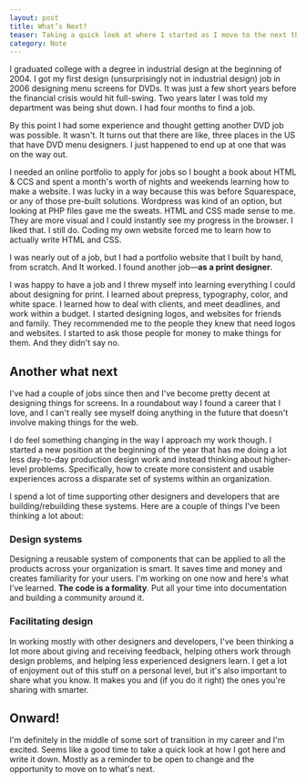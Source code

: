 ```yaml
---
layout: post
title: What’s Next?
teaser: Taking a quick look at where I started as I move to the next thing
category: Note
---
```

I graduated college with a degree in industrial design at the beginning of 2004. I got my first design (unsurprisingly not in industrial design) job in 2006 designing menu screens for DVDs. It was just a few short years before the financial crisis would hit full-swing. Two years later I was told my department was being shut down. I had four months to find a job.

By this point I had some experience and thought getting another DVD job was possible. It wasn't. It turns out that there are like, three places in the US that have DVD menu designers. I just happened to end up at one that was on the way out.

I needed an online portfolio to apply for jobs so I bought a book about HTML & CCS and spent a month's worth of nights and weekends learning how to make a website. I was lucky in a way because this was before Squarespace, or any of those pre-built solutions. Wordpress was kind of an option, but looking at PHP files gave me the sweats. HTML and CSS made sense to me. They are more visual and I could instantly see my progress in the browser. I liked that. I still do. Coding my own website forced me to learn how to actually write HTML and CSS.

I was nearly out of a job, but I had a portfolio website that I built by hand, from scratch. And It worked. I found another job—**as a print designer**.

I was happy to have a job and I threw myself into learning everything I could about designing for print. I learned about prepress, typography, color, and white space. I learned how to deal with clients, and meet deadlines, and work within a budget. I started designing logos, and websites for friends and family. They recommended me to the people they knew that need logos and websites. I started to ask those people for money to make things for them. And they didn't say no.

## Another what next

I've had a couple of jobs since then and I've become pretty decent at designing things for screens. In a roundabout way I found a career that I love, and I can't really see myself doing anything in the future that doesn't involve making things for the web.

I do feel something changing in the way I approach my work though. I started a new position at the beginning of the year that has me doing a lot less day-to-day production design work and instead thinking about higher-level problems. Specifically, how to create more consistent and usable experiences across a disparate set of systems within an organization.

I spend a lot of time supporting other designers and developers that are building/rebuilding these systems. Here are a couple of things I've been thinking a lot about:

### Design systems

Designing a reusable system of components that can be applied to all the products across your organization is smart. It saves time and money and creates familiarity for your users. I'm working on one now and here's what I've learned. **The code is a formality**. Put all your time into documentation and building a community around it.

### Facilitating design

In working mostly with other designers and developers, I've been thinking a lot more about giving and receiving feedback, helping others work through design problems, and helping less experienced designers learn. I get a lot of enjoyment out of this stuff on a personal level, but it's also important to share what you know. It makes you and (if you do it right) the ones you're sharing with smarter.

## Onward!

I'm definitely in the middle of some sort of transition in my career and I'm excited. Seems like a good time to take a quick look at how I got here and write it down. Mostly as a reminder to be open to change and the opportunity to move on to what's next.